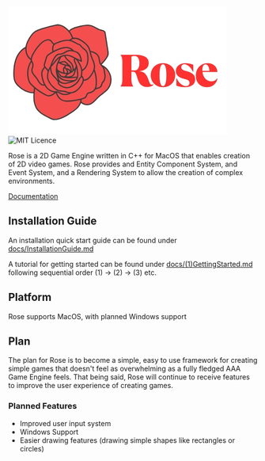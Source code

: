 ![Rose](brand/Logo.png)  
![MIT Licence](https://img.shields.io/badge/License-MIT%20-blue.svg) 

Rose is a 2D Game Engine written in C++ for MacOS that enables creation of 2D video games. Rose provides and Entity Component System, and Event System, and a Rendering System to allow the creation of complex environments. 

[Documentation](docs)

## Installation Guide
An installation quick start guide can be found under [docs/InstallationGuide.md](docs/InstallationGuide.md)

A tutorial for getting started can be found under [docs/(1)GettingStarted.md](docs/(1)GettingStarted.md) following sequential order (1) -> (2) -> (3) etc.

## Platform
Rose supports MacOS, with planned Windows support

## Plan
The plan for Rose is to become a simple, easy to use framework for creating simple games that doesn't feel as overwhelming as a fully fledged AAA Game Engine feels. That being said, Rose will continue to receive features to improve the user experience of creating games.

### Planned Features
* Improved user input system
* Windows Support
* Easier drawing features (drawing simple shapes like rectangles or circles)

